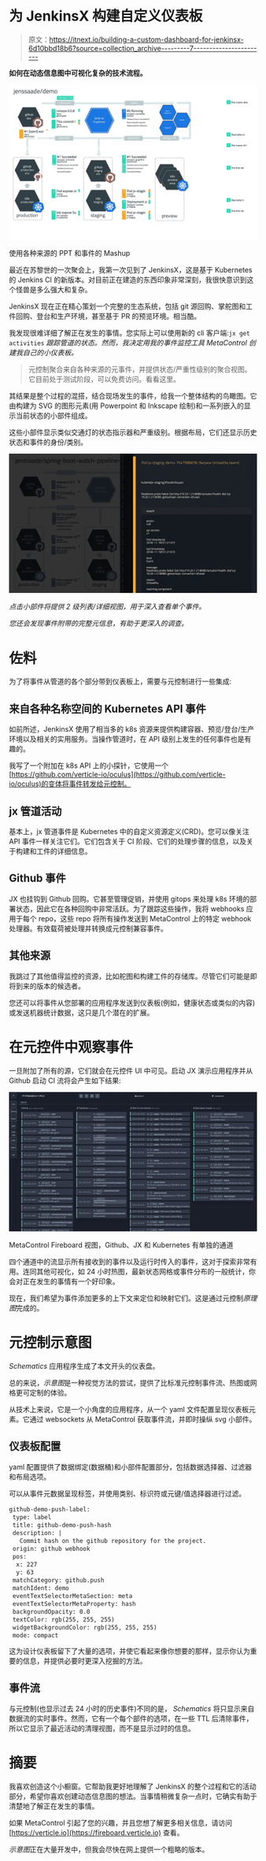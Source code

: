 # 为 JenkinsX 构建自定义仪表板

> 原文：<https://itnext.io/building-a-custom-dashboard-for-jenkinsx-6d10bbd18b6?source=collection_archive---------7----------------------->

**如何在动态信息图中可视化复杂的技术流程。**

![](img/b3ae27e5ae766ce5923e9a4cf2ebaf78.png)

使用各种来源的 PPT 和事件的 Mashup

最近在苏黎世的一次聚会上，我第一次见到了 JenkinsX，这是基于 Kubernetes 的 Jenkins CI 的新版本。对目前正在建造的东西印象非常深刻，我很快意识到这个怪兽是多么强大和复杂。

JenkinsX 现在正在精心策划一个完整的生态系统，包括 git 源回购、掌舵图和工件回购、登台和生产环境，甚至基于 PR 的预览环境。相当酷。

我发现很难详细了解正在发生的事情。您实际上可以使用新的 cli 客户端:`jx get activities` *跟踪管道的状态。然而，我决定用我的事件监控工具 MetaControl 创建我自己的小仪表板。*

> 元控制聚合来自各种来源的元事件，并提供状态/严重性级别的聚合视图。它目前处于测试阶段，可以免费访问。看看这里。

其结果是整个过程的混搭，结合现场发生的事件，给我一个整体结构的鸟瞰图。它由构建为 SVG 的图形元素(用 Powerpoint 和 Inkscape 绘制)和一系列嵌入的显示当前状态的小部件组成。

这些小部件显示类似交通灯的状态指示器和严重级别。根据布局，它们还显示历史状态和事件的身份/类别。

![](img/b59b01ef874a9017fa970eb6f81cdec0.png)

*点击小部件将提供 2 级列表/详细视图，用于深入查看单个事件。*

*您还会发现事件附带的完整元信息，有助于更深入的调查。*

# 佐料

为了将事件从管道的各个部分带到仪表板上，需要与元控制进行一些集成:

## 来自各种名称空间的 Kubernetes API 事件

如前所述，JenkinsX 使用了相当多的 k8s 资源来提供构建容器、预览/登台/生产环境以及相关的实用服务。当操作管道时，在 API 级别上发生的任何事件也是有趣的。

我写了一个附加在 k8s API 上的小探针，它使用一个[https://github.com/verticle-io/oculus](https://github.com/verticle-io/oculus)的变体将事件转发给元控制。

## jx 管道活动

基本上，jx 管道事件是 Kubernetes 中的自定义资源定义(CRD)。您可以像关注 API 事件一样关注它们。它们包含关于 CI 阶段、它们的处理步骤的信息，以及关于构建和工件的详细信息。

## Github 事件

JX 也挂钩到 Github 回购。它甚至管理促销，并使用 gitops 来处理 k8s 环境的部署状态，因此它在各种回购中非常活跃。为了跟踪这些操作，我将 webhooks 应用于每个 repo，这些 repo 将所有操作发送到 MetaControl 上的特定 webhook 处理器。有效载荷被处理并转换成元控制兼容事件。

## 其他来源

我跳过了其他值得监控的资源，比如舵图和构建工件的存储库。尽管它们可能是即将到来的版本的候选者。

您还可以将事件从您部署的应用程序发送到仪表板(例如，健康状态或类似的内容)或发送机器统计数据，这只是几个潜在的扩展。

# 在元控件中观察事件

一旦附加了所有的源，它们就会在元控件 UI 中可见。启动 JX 演示应用程序并从 Github 启动 CI 流将会产生如下结果:

![](img/eecf8420fe965251d9b7fbda439cf638.png)

MetaControl Fireboard 视图，Github、JX 和 Kubernetes 有单独的通道

四个通道中的流显示所有接收到的事件以及运行时传入的事件，这对于探索非常有用。连同其他可视化，如 24 小时热图，最新状态网格或事件分布的一般统计，你会对正在发生的事情有一个好印象。

现在，我们希望为事件添加更多的上下文来定位和映射它们。这是通过元控制*原理图*完成的。

# 元控制示意图

*Schematics* 应用程序生成了本文开头的仪表盘。

总的来说，*示意图*是一种视觉方法的尝试，提供了比标准元控制事件流、热图或网格更可定制的体验。

从技术上来说，它是一个小角度的应用程序，从一个 yaml 文件配置呈现仪表板元素。它通过 websockets 从 MetaControl 获取事件流，并即时操纵 svg 小部件。

## 仪表板配置

yaml 配置提供了数据绑定(数据桶)和小部件配置部分，包括数据选择器、过滤器和布局选项。

可以从事件元数据呈现标签，并使用类别、标识符或元键/值选择器进行过滤。

```
github-demo-push-label:
 type: label
 title: github-demo-push-hash
 description: |
   Commit hash on the github repository for the project.
 origin: github webhook
 pos:
  x: 227
  y: 63
 matchCategory: github.push
 matchIdent: demo
 eventTextSelectorMetaSection: meta
 eventTextSelectorMetaProperty: hash
 backgroundOpacity: 0.0
 textColor: rgb(255, 255, 255)
 widgetBackgroundColor: rgb(255, 255, 255)
 mode: compact
```

这为设计仪表板留下了大量的选项，并使它看起来像你想要的那样，显示你认为重要的信息，并提供必要时更深入挖掘的方法。

## 事件流

与元控制(也显示过去 24 小时的历史事件)不同的是， *Schematics* 将只显示来自数据流的实时事件。然而，它有一个每个部件的选项，在一些 TTL 后清除事件，所以它显示了最近活动的清理视图，而不是显示过时的信息。

# 摘要

我喜欢创造这个小橱窗。它帮助我更好地理解了 JenkinsX 的整个过程和它的活动部分，希望你喜欢创建动态信息图的想法。当事情稍微复杂一点时，它确实有助于清楚地了解正在发生的事情。

如果 MetaControl 引起了您的兴趣，并且您想了解更多相关信息，请访问 [https://verticle.io](https://fireboard.verticle.io) 查看。

*示意图*正在大量开发中，但我会尽快在网上提供一个粗略的版本。